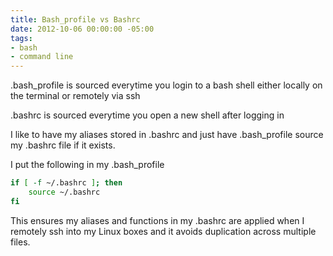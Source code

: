 ```yaml
---
title: Bash_profile vs Bashrc
date: 2012-10-06 00:00:00 -05:00
tags:
- bash
- command line
---
```


.bash_profile is sourced everytime you login to a bash shell either locally on the terminal or remotely via ssh

.bashrc is sourced everytime you open a new shell after logging in

I like to have my aliases stored in .bashrc and just have .bash_profile source my .bashrc file if it exists.

I put the following in my .bash_profile

```bash
if [ -f ~/.bashrc ]; then
    source ~/.bashrc
fi
```

This ensures my aliases and functions in my .bashrc are applied when I remotely ssh into my Linux boxes and it avoids duplication across multiple files.  
